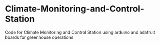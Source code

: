 # Climate-Monitoring-and-Control-Station
Code for Climate Monitoring and Control Station using arduino and adafruit boards for greenhouse operations
